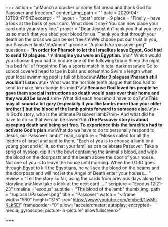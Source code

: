 +++
action = "\nMunch a cracker or some flat bread and thank God for Passover and freedom."
content_img_path = ""
date = 2020-04-13T09:47:54Z
excerpt = ""
layout = "post"
order = 9
place = "Finally - have a look at the back of your card. What does it say? You can now place your card onto your story line."
prayer = "Dear Jesus\n\nThank you that you love us so much that you shed your blood for us. Thank you that through your death on the cross we can be set free.\n\nWe choose put our trust in you, our Passover lamb.\n\nAmen"
qrcode = "/uploads/qr-passover.png"
questions = "**In order for Pharaoh to let the Israelites leave Egypt, God had to send 10 plagues.** \n\n**Imagine you were an Egyptian.** \n\n* Which would you choose if you had to endure one of the following?\n\no Sleep the night in a bed full of frogs\n\no Play a sports match in total darkness\n\no Go to school covered head to toe in boils and sores\n\no Swim a length when your local swimming pool is full of blood\n\n**After 9 plagues Pharaoh still wouldn’t listen.**\n\n• What was the horrible tenth plague that God had to send to make him change his mind?\n\n**Because God loved his people he gave them special instructions so death would pass over their home and they would be saved.**\n\n• What did each household have to do?\n\n**This may all sound a bit gory (especially if you like lambs more than your older brother!) but the blood of the lamb points forward to someone else.**\n\n• In God’s story, who is the ultimate Passover lamb?\n\n• And what did he have to do so that we can be saved?\n\n**The Passover story is about escaping death and being set free. To experience this the Israelites had to activate God’s plan.**\n\nWhat do we have to do to personally respond to Jesus, our Passover lamb?"
read_scripture = "Moses called for all the leaders of Israel and said to them, “Each of you is to choose a lamb or a young goat and kill it, so that your families can celebrate Passover. Take a sprig of hyssop, dip it in the bowl containing the animal's blood, and wipe the blood on the doorposts and the beam above the door of your house. Not one of you is to leave the house until morning. When the LORD goes through Egypt to kill the Egyptians, he will see the blood on the beams and the doorposts and will not let the Angel of Death enter your houses… "
review = "Tell the story so far, using the cards from previous days along the storyline.\n\nNow take a look at the next card….."
scripture = "Exodus 12:21-23"
timeline ="exodus"
subtitle = "The blood of the lamb"
thumb_img_path = "/uploads/Passover.png"
title = "Passover"
watch = "<iframe width=\"560\" height=\"315\" src=\"https://www.youtube.com/embed/1IwMt-KLkSE\" frameborder=\"0\" allow=\"accelerometer; autoplay; encrypted-media; gyroscope; picture-in-picture\" allowfullscreen></iframe>"

+++
